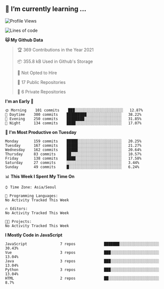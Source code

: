 ## 🌱 I’m currently learning ...


<!--START_SECTION:waka-->
![Profile Views](http://img.shields.io/badge/Profile%20Views-7-blue)

![Lines of code](https://img.shields.io/badge/From%20Hello%20World%20I%27ve%20Written-2.9%20million%20lines%20of%20code-blue)

**🐱 My Github Data** 

> 🏆 369 Contributions in the Year 2021
 > 
> 📦 355.8 kB Used in Github's Storage 
 > 
> 🚫 Not Opted to Hire
 > 
> 📜 17 Public Repositories 
 > 
> 🔑 6 Private Repositories  
 > 
**I'm an Early 🐤** 

```text
🌞 Morning    101 commits    ███░░░░░░░░░░░░░░░░░░░░░░   12.87% 
🌆 Daytime    300 commits    █████████░░░░░░░░░░░░░░░░   38.22% 
🌃 Evening    250 commits    ████████░░░░░░░░░░░░░░░░░   31.85% 
🌙 Night      134 commits    ████░░░░░░░░░░░░░░░░░░░░░   17.07%

```
📅 **I'm Most Productive on Tuesday** 

```text
Monday       159 commits    █████░░░░░░░░░░░░░░░░░░░░   20.25% 
Tuesday      167 commits    █████░░░░░░░░░░░░░░░░░░░░   21.27% 
Wednesday    162 commits    █████░░░░░░░░░░░░░░░░░░░░   20.64% 
Thursday     83 commits     ██░░░░░░░░░░░░░░░░░░░░░░░   10.57% 
Friday       138 commits    ████░░░░░░░░░░░░░░░░░░░░░   17.58% 
Saturday     27 commits     ░░░░░░░░░░░░░░░░░░░░░░░░░   3.44% 
Sunday       49 commits     █░░░░░░░░░░░░░░░░░░░░░░░░   6.24%

```


📊 **This Week I Spent My Time On** 

```text
⌚︎ Time Zone: Asia/Seoul

💬 Programming Languages: 
No Activity Tracked This Week

🔥 Editors: 
No Activity Tracked This Week

🐱‍💻 Projects: 
No Activity Tracked This Week

```

**I Mostly Code in JavaScript** 

```text
JavaScript               7 repos             ███████░░░░░░░░░░░░░░░░░░   30.43% 
Vue                      3 repos             ███░░░░░░░░░░░░░░░░░░░░░░   13.04% 
Java                     3 repos             ███░░░░░░░░░░░░░░░░░░░░░░   13.04% 
Python                   3 repos             ███░░░░░░░░░░░░░░░░░░░░░░   13.04% 
HTML                     2 repos             ██░░░░░░░░░░░░░░░░░░░░░░░   8.7%

```



<!--END_SECTION:waka-->
